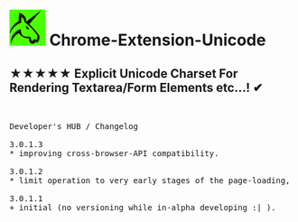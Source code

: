 <h1><img src="resources/icon.png" height="64" width="64"/> Chrome-Extension-Unicode</h1>

<h2>★★★★★ Explicit Unicode Charset For Rendering Textarea/Form Elements etc...! ✔︎</h2>

<img width="1" height="1" src="resources/screenshot_1.png"/>

<pre>
Developer's HUB / Changelog

3.0.1.3
* improving cross-browser-API compatibility.

3.0.1.2
* limit operation to very early stages of the page-loading, in-order to prevent hard-reflow to re-rendering :/

3.0.1.1
+ initial (no versioning while in-alpha developing :| ).
</pre>

<!-- <a href="https://paypal.me/e1adkarak0"><img src="https://www.paypalobjects.com/webstatic/mktg/Logo/pp-logo-100px.png" alt="PayPal Donation"></a> -->
